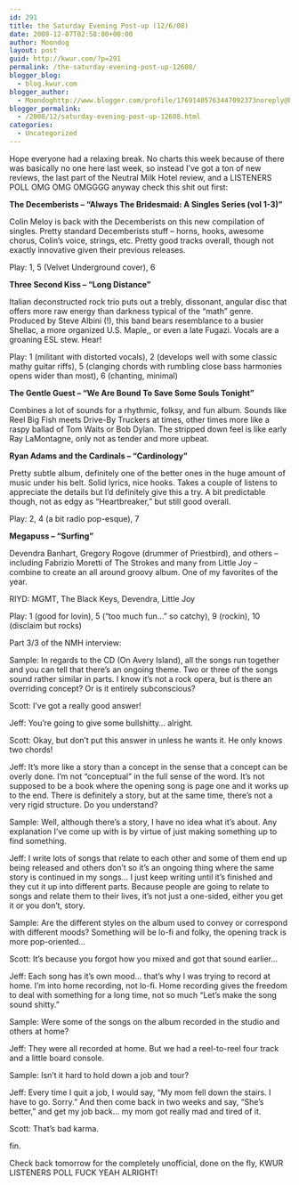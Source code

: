 ```yaml
---
id: 291
title: the Saturday Evening Post-up (12/6/08)
date: 2008-12-07T02:58:00+00:00
author: Moondog
layout: post
guid: http://kwur.com/?p=291
permalink: /the-saturday-evening-post-up-12608/
blogger_blog:
  - blog.kwur.com
blogger_author:
  - Moondoghttp://www.blogger.com/profile/17691405763447092373noreply@blogger.com
blogger_permalink:
  - /2008/12/saturday-evening-post-up-12608.html
categories:
  - Uncategorized
---
```

<div class="pf-content">
  <p>
    Hope everyone had a relaxing break. No charts this week because of there was basically no one here last week, so instead I’ve got a ton of new reviews, the last part of the Neutral Milk Hotel review, and a LISTENERS POLL OMG OMG OMGGGG anyway check this shit out first:
  </p>
  
  <p>
    <span style="font-weight:bold;">The Decemberists – “Always The Bridesmaid: A Singles Series (vol 1-3)”</span>
  </p>
  
  <p>
    Colin Meloy is back with the Decemberists on this new compilation of singles. Pretty standard Decemberists stuff – horns, hooks, awesome chorus, Colin’s voice, strings, etc. Pretty good tracks overall, though not exactly innovative given their previous releases.
  </p>
  
  <p>
    Play: 1, 5 (Velvet Underground cover), 6
  </p>
  
  <p>
    <span style="font-weight:bold;">Three Second Kiss – “Long Distance”</span>
  </p>
  
  <p>
    Italian deconstructed rock trio puts out a trebly, dissonant, angular disc that offers more raw energy than darkness typical of the “math” genre. Produced by Steve Albini (!), this band bears resemblance to a busier Shellac, a more organized U.S. Maple,, or even a late Fugazi. Vocals are a groaning ESL stew. Hear!
  </p>
  
  <p>
    Play: 1 (militant with distorted vocals), 2 (develops well with some classic mathy guitar riffs), 5 (clanging chords with rumbling close bass harmonies opens wider than most), 6 (chanting, minimal)
  </p>
  
  <p>
    <span style="font-weight:bold;">The Gentle Guest – “We Are Bound To Save Some Souls Tonight”</span>
  </p>
  
  <p>
    Combines a lot of sounds for a rhythmic, folksy, and fun album. Sounds like Reel Big Fish meets Drive-By Truckers at times, other times more like a raspy ballad of Tom Waits or Bob Dylan. The stripped down feel is like early Ray LaMontagne, only not as tender and more upbeat.
  </p>
  
  <p>
    <span style="font-weight:bold;">Ryan Adams and the Cardinals – “Cardinology”</span>
  </p>
  
  <p>
    Pretty subtle album, definitely one of the better ones in the huge amount of music under his belt. Solid lyrics, nice hooks. Takes a couple of listens to appreciate the details but I’d definitely give this a try. A bit predictable though, not as edgy as “Heartbreaker,” but still good overall.
  </p>
  
  <p>
    Play: 2, 4 (a bit radio pop-esque), 7
  </p>
  
  <p>
    <span style="font-weight:bold;">Megapuss – “Surfing”</span>
  </p>
  
  <p>
    Devendra Banhart, Gregory Rogove (drummer of Priestbird), and others – including Fabrizio Moretti of The Strokes and many from Little Joy – combine to create an all around groovy album. One of my favorites of the year.
  </p>
  
  <p>
    RIYD: MGMT, The Black Keys, Devendra, Little Joy
  </p>
  
  <p>
    Play: 1 (good for lovin), 5 (“too much fun…” so catchy), 9 (rockin), 10 (disclaim but rocks)
  </p>
  
  <p>
    Part 3/3 of the NMH interview:
  </p>
  
  <p>
    Sample: In regards to the CD (On Avery Island), all the songs run together and you can tell that there’s an ongoing theme. Two or three of the songs sound rather similar in parts. I know it’s not a rock opera, but is there an overriding concept? Or is it entirely subconscious?
  </p>
  
  <p>
    Scott: I’ve got a really good answer!
  </p>
  
  <p>
    Jeff: You’re going to give some bullshitty… alright.
  </p>
  
  <p>
    Scott: Okay, but don’t put this answer in unless he wants it. He only knows two chords!
  </p>
  
  <p>
    Jeff: It’s more like a story than a concept in the sense that a concept can be overly done. I’m not “conceptual” in the full sense of the word. It’s not supposed to be a book where the opening song is page one and it works up to the end. There is definitely a story, but at the same time, there’s not a very rigid structure. Do you understand?
  </p>
  
  <p>
    Sample: Well, although there’s a story, I have no idea what it’s about. Any explanation I’ve come up with is by virtue of just making something up to find something.
  </p>
  
  <p>
    Jeff: I write lots of songs that relate to each other and some of them end up being released and others don’t so it’s an ongoing thing where the same story is continued in my songs… I just keep writing until it’s finished and they cut it up into different parts. Because people are going to relate to songs and relate them to their lives, it’s not just a one-sided, either you get it or you don’t, story.
  </p>
  
  <p>
    Sample: Are the different styles on the album used to convey or correspond with different moods? Something will be lo-fi and folky, the opening track is more pop-oriented…
  </p>
  
  <p>
    Scott: It’s because you forgot how you mixed and got that sound earlier…
  </p>
  
  <p>
    Jeff: Each song has it’s own mood… that’s why I was trying to record at home. I’m into home recording, not lo-fi. Home recording gives the freedom to deal with something for a long time, not so much “Let’s make the song sound shitty.”
  </p>
  
  <p>
    Sample: Were some of the songs on the album recorded in the studio and others at home?
  </p>
  
  <p>
    Jeff: They were all recorded at home. But we had a reel-to-reel four track and a little board console.
  </p>
  
  <p>
    Sample: Isn’t it hard to hold down a job and tour?
  </p>
  
  <p>
    Jeff: Every time I quit a job, I would say, “My mom fell down the stairs. I have to go. Sorry.” And then come back in two weeks and say, “She’s better,” and get my job back… my mom got really mad and tired of it.
  </p>
  
  <p>
    Scott: That’s bad karma.
  </p>
  
  <p>
    fin.
  </p>
  
  <p>
    Check back tomorrow for the completely unofficial, done on the fly, KWUR LISTENERS POLL FUCK YEAH ALRIGHT!
  </p>
</div>